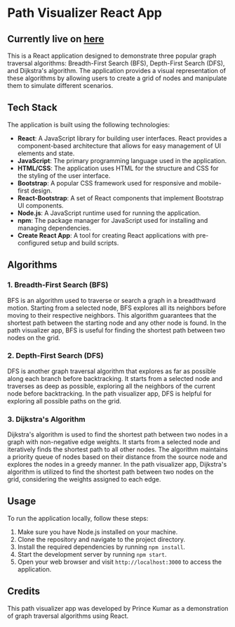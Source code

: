 # Path Visualizer React App

## Currently live on [here](https://graph-trail.onrender.com/)

This is a React application designed to demonstrate three popular graph traversal algorithms: Breadth-First Search (BFS), Depth-First Search (DFS), and Dijkstra's algorithm. The application provides a visual representation of these algorithms by allowing users to create a grid of nodes and manipulate them to simulate different scenarios.

## Tech Stack

The application is built using the following technologies:

- **React**: A JavaScript library for building user interfaces. React provides a component-based architecture that allows for easy management of UI elements and state.
- **JavaScript**: The primary programming language used in the application.
- **HTML/CSS**: The application uses HTML for the structure and CSS for the styling of the user interface.
- **Bootstrap**: A popular CSS framework used for responsive and mobile-first design.
- **React-Bootstrap**: A set of React components that implement Bootstrap UI components.
- **Node.js**: A JavaScript runtime used for running the application.
- **npm**: The package manager for JavaScript used for installing and managing dependencies.
- **Create React App**: A tool for creating React applications with pre-configured setup and build scripts.

## Algorithms

### 1. Breadth-First Search (BFS)

BFS is an algorithm used to traverse or search a graph in a breadthward motion. Starting from a selected node, BFS explores all its neighbors before moving to their respective neighbors. This algorithm guarantees that the shortest path between the starting node and any other node is found. In the path visualizer app, BFS is useful for finding the shortest path between two nodes on the grid.

### 2. Depth-First Search (DFS)

DFS is another graph traversal algorithm that explores as far as possible along each branch before backtracking. It starts from a selected node and traverses as deep as possible, exploring all the neighbors of the current node before backtracking. In the path visualizer app, DFS is helpful for exploring all possible paths on the grid.

### 3. Dijkstra's Algorithm

Dijkstra's algorithm is used to find the shortest path between two nodes in a graph with non-negative edge weights. It starts from a selected node and iteratively finds the shortest path to all other nodes. The algorithm maintains a priority queue of nodes based on their distance from the source node and explores the nodes in a greedy manner. In the path visualizer app, Dijkstra's algorithm is utilized to find the shortest path between two nodes on the grid, considering the weights assigned to each edge.

## Usage

To run the application locally, follow these steps:

1. Make sure you have Node.js installed on your machine.
2. Clone the repository and navigate to the project directory.
3. Install the required dependencies by running `npm install`.
4. Start the development server by running `npm start`.
5. Open your web browser and visit `http://localhost:3000` to access the application.

## Credits

This path visualizer app was developed by Prince Kumar as a demonstration of graph traversal algorithms using React.
